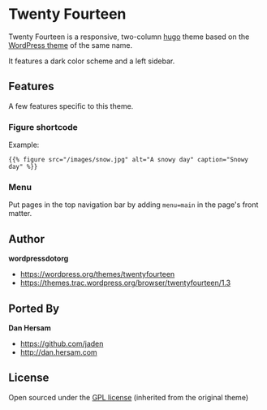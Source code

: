 # Twenty Fourteen

Twenty Fourteen is a responsive, two-column [hugo](http://hugo.spf13.com) theme based on the [WordPress theme](https://wordpress.org/themes/twentyfourteen) of the same name.

It features a dark color scheme and a left sidebar.

## Features

A few features specific to this theme.

### Figure shortcode

Example:

`{{% figure src="/images/snow.jpg" alt="A snowy day" caption="Snowy day" %}}`

### Menu

Put pages in the top navigation bar by adding `menu=main` in the page's front matter.

## Author
**wordpressdotorg**
- <https://wordpress.org/themes/twentyfourteen>
- <https://themes.trac.wordpress.org/browser/twentyfourteen/1.3>

## Ported By
**Dan Hersam**
- <https://github.com/jaden>
- <http://dan.hersam.com>

## License

Open sourced under the [GPL license](LICENSE.md) (inherited from the original theme)
